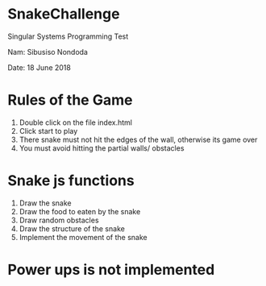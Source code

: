 # SnakeChallenge
Singular Systems Programming Test

Nam: Sibusiso Nondoda

Date: 18 June 2018

Rules of the Game
=================

1. Double click on the file index.html
2. Click start to play
3. There snake must not hit the edges of the wall, otherwise its game over
4. You must avoid hitting the partial walls/ obstacles


Snake js functions
==================

1. Draw the snake
2. Draw the food to eaten by the snake
3. Draw random obstacles
4. Draw the structure of the snake
5. Implement the movement of the snake

Power ups is not implemented
============================

